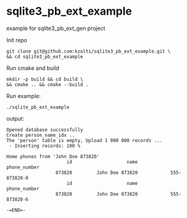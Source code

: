 # sqlite3_pb_ext_example
example for sqlite3_pb_ext_gen project

Init repo
```
git clone git@github.com:kzolti/sqlite3_pb_ext_example.git \
&& cd sqlite3_pb_ext_example 
```

Run cmake and build 
```
mkdir -p build && cd build \
&& cmake .. && cmake --build .
```

Run example:
```
./sqlite_pb_ext_example
```
output:
```
Opened database successfully
Create person_name_idx ..
The 'person' table is empty, Upload 1 000 000 records ...
 - Inserting records: 100 %  

Home phones from 'John Doe 873820' 
                      id                    name            phone_number
                  873820         John Doe 873820            555-873820-0
                      id                    name            phone_number
                  873820         John Doe 873820            555-873820-6

-=END=-
```
